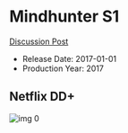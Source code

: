 # Mindhunter S1

[Discussion Post](https://www.avsforum.com/threads/bass-eq-for-filtered-movies.2995212/post-58448044)

* Release Date: 2017-01-01
* Production Year: 2017

## Netflix DD+

![img 0](https://i.imgur.com/mGubKBG.jpg)

